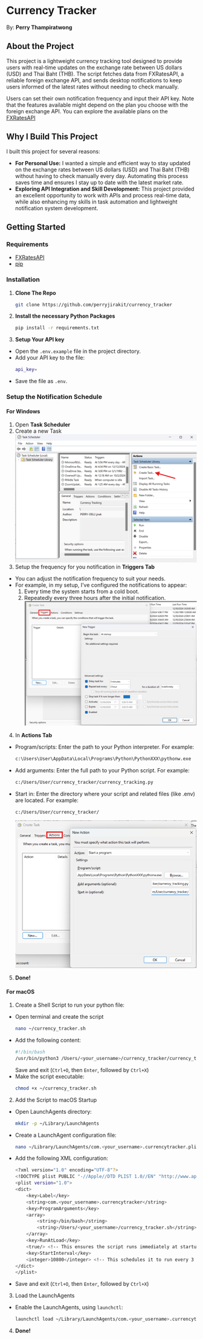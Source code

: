 # Currency Tracker

By: **Perry Thampiratwong**

## About the Project

This project is a lightweight currency tracking tool designed to provide users with real-time updates on the exchange rate between US dollars (USD) and Thai Baht (THB). The script fetches data from FXRatesAPI, a reliable foreign exchange API, and sends desktop notifications to keep users informed of the latest rates without needing to check manually.

Users can set their own notification frequency and input their API key. Note that the features available might depend on the plan you choose with the foreign exchange API. You can explore the available plans on the [FXRatesAPI](https://fxratesapi.com/pricing)

## Why I Build This Project

I built this project for several reasons:

- **For Personal Use:**
  I wanted a simple and efficient way to stay updated on the exchange rates between US dollars (USD) and Thai Baht (THB) without having to check manually every day. Automating this process saves time and ensures I stay up to date with the latest market rate.
- **Exploring API Integration and Skill Development:**
  This project provided an excellent opportunity to work with APIs and process real-time data, while also enhancing my skills in task automation and lightweight notification system development.


## Getting Started

### Requirements

- [FXRatesAPI](https://fxratesapi.com/)
- [pip](https://pypi.org/project/pip/)

### Installation

1. **Clone The Repo**
   ```sh
   git clone https://github.com/perryjirakit/currency_tracker
   ```
2. **Install the necessary Python Packages**
   ```sh
   pip install -r requirements.txt
   ```
3. **Setup Your API key**
- Open the `.env.example` file in the project directory.
- Add your API key to the file:
  ```sh
  api_key=
  ```
- Save the file as `.env`.

### Setup the Notification Schedule

#### For Windows
1. Open **Task Scheduler**
2. Create a new Task
   ![Create Task](https://github.com/perryjirakit/currency_tracker/blob/main/images/Create%20Task.png?raw=true)
3. Setup the frequency for you notification in **Triggers Tab**
- You can adjust the notification frequency to suit your needs.
- For example, in my setup, I’ve configured the notifications to appear:
  1. Every time the system starts from a cold boot.
  2. Repeatedly every three hours after the initial notification.
     ![New Triggers](https://github.com/perryjirakit/currency_tracker/blob/main/images/New%20Triggers.png?raw=true)

4. In **Actions Tab**
- Program/scripts:
  Enter the path to your Python interpreter. For example:
  ```sh
  c:\Users\User\AppData\Local\Programs\Python\PythonXXX\pythonw.exe
  ```
- Add arguments:
  Enter the full path to your Python script. For example:
  ```sh
  c:/Users/User/currency_tracker/currency_tracking.py
  ```
- Start in:
  Enter the directory where your script and related files (like .env) are located. For example:
  ```sh
  c:/Users/User/currency_tracker/
  ```
  ![New Action](https://github.com/perryjirakit/currency_tracker/blob/main/images/New%20Action.png?raw=true)

5. **Done!**

#### For macOS
1. Create a Shell Script to run your python file:
- Open terminal and create the script
  ```sh
  nano ~/currency_tracker.sh
  ```
- Add the following content:
  ```sh
  #!/bin/bash
  /usr/bin/python3 /Users/<your_username>/currency_tracker/currency_tracking.py >> ~/currency_tracker.log 2>&1
  ```
  Save and exit (`Ctrl+O`, then `Enter`, followed by `Ctrl+X`)
- Make the script executable:
  ```sh
  chmod +x ~/currency_tracker.sh
  ```
2. Add the Script to macOS Startup
- Open LaunchAgents directory:
  ```sh
  mkdir -p ~/Library/LaunchAgents
  ```
- Create a LaunchAgent configuration file:
  ```sh
  nano ~/Library/LaunchAgents/com.<your_username>.currencytracker.plist
  ```
- Add the following XML configuration:
  ```sh
  <?xml version="1.0" encoding="UTF-8"?>
  <!DOCTYPE plist PUBLIC "-//Apple//DTD PLIST 1.0//EN" "http://www.apple.com/DTDs/PropertyList-1.0.dtd">
  <plist version="1.0">
  <dict>
      <key>Label</key>
      <string>com.<your_username>.currencytracker</string>
      <key>ProgramArguments</key>
      <array>
          <string>/bin/bash</string>
          <string>/Users/<your_username>/currency_tracker.sh</string>
      </array>
      <key>RunAtLoad</key>
      <true/> <!-- This ensures the script runs immediately at startup -->
      <key>StartInterval</key>
      <integer>10800</integer> <!-- This schedules it to run every 3 hours -->
  </dict>
  </plist>
  ```
- Save and exit (`Ctrl+O`, then `Enter`, followed by `Ctrl+X`)
3. Load the LaunchAgents
- Enable the LaunchAgents, using `launchctl`:
  ```sh
  launchctl load ~/Library/LaunchAgents/com.<your_username>.currencytracker.plist
  ```
4. **Done!**
